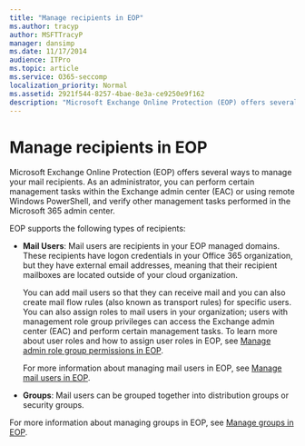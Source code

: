 ```yaml
---
title: "Manage recipients in EOP"
ms.author: tracyp
author: MSFTTracyP
manager: dansimp
ms.date: 11/17/2014
audience: ITPro
ms.topic: article
ms.service: O365-seccomp
localization_priority: Normal
ms.assetid: 2921f544-8257-4bae-8e3a-ce9250e9f162
description: "Microsoft Exchange Online Protection (EOP) offers several ways to manage your mail recipients. As an administrator, you can perform certain management tasks within the Exchange admin center (EAC) or using remote Windows PowerShell, and verify other management tasks performed in the Microsoft 365 admin center."
---
```


# Manage recipients in EOP

Microsoft Exchange Online Protection (EOP) offers several ways to manage your mail recipients. As an administrator, you can perform certain management tasks within the Exchange admin center (EAC) or using remote Windows PowerShell, and verify other management tasks performed in the Microsoft 365 admin center.
  
EOP supports the following types of recipients:
  
- **Mail Users**: Mail users are recipients in your EOP managed domains. These recipients have logon credentials in your Office 365 organization, but they have external email addresses, meaning that their recipient mailboxes are located outside of your cloud organization.

  You can add mail users so that they can receive mail and you can also create mail flow rules (also known as transport rules) for specific users. You can also assign roles to mail users in your organization; users with management role group privileges can access the Exchange admin center (EAC) and perform certain management tasks. To learn more about user roles and how to assign user roles in EOP, see [Manage admin role group permissions in EOP](manage-admin-role-group-permissions-in-eop.md).

  For more information about managing mail users in EOP, see [Manage mail users in EOP](manage-mail-users-in-eop.md).

- **Groups**: Mail users can be grouped together into distribution groups or security groups.

For more information about managing groups in EOP, see [Manage groups in EOP](manage-groups-in-eop.md).
